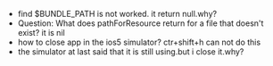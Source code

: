 - find $BUNDLE_PATH is not worked. it return null.why?
- Question: What does pathForResource return for a file that doesn't exist? it is nil
- how to close app in the ios5 simulator? ctr+shift+h can not do this
- the simulator at last said that it is still using.but i close it.why?
